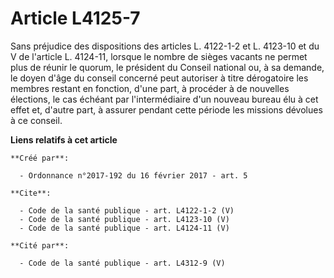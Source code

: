 # Article L4125-7

Sans préjudice des dispositions des articles L. 4122-1-2 et L. 4123-10 et du V de l'article L. 4124-11, lorsque le nombre de
sièges vacants ne permet plus de réunir le quorum, le président du Conseil national ou, à sa demande, le doyen d'âge du
conseil concerné peut autoriser à titre dérogatoire les membres restant en fonction, d'une part, à procéder à de nouvelles
élections, le cas échéant par l'intermédiaire d'un nouveau bureau élu à cet effet et, d'autre part, à assurer pendant cette
période les missions dévolues à ce conseil.

**Liens relatifs à cet article**

	**Créé par**:

	  - Ordonnance n°2017-192 du 16 février 2017 - art. 5

	**Cite**:

	  - Code de la santé publique - art. L4122-1-2 (V)
	  - Code de la santé publique - art. L4123-10 (V)
	  - Code de la santé publique - art. L4124-11 (V)

	**Cité par**:

	  - Code de la santé publique - art. L4312-9 (V)
